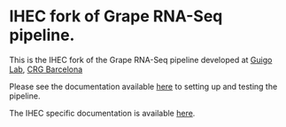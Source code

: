 # IHEC fork of Grape RNA-Seq pipeline.

This is the IHEC fork of the Grape RNA-Seq pipeline developed at [Guigo Lab](https://github.com/guigolab), [CRG Barcelona](http://genome.crg.eu)

Please see the documentation available [here](README_grapenf.md) to setting up and testing the pipeline.

The IHEC specific documentation is available [here](ihec-setup.md).
